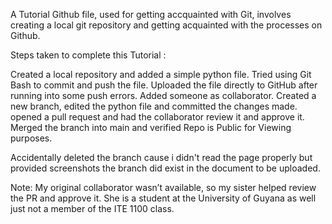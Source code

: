 A Tutorial Github file, used for getting accquainted with Git, involves creating a local git repository and getting acquainted with the processes on Github.

Steps taken to complete this Tutorial :

Created a local repository and added a simple python file.
Tried using Git Bash to commit and push the file.
Uploaded the file directly to GitHub after running into some push errors.
Added someone as collaborator.
Created a new branch, edited the python file and committed the changes made.
opened a pull request and had the collaborator review it and approve it.
Merged the branch into main and verified Repo is Public for Viewing purposes.

Accidentally deleted the branch cause i didn't read the page properly but provided screenshots the branch did exist in the document to be uploaded.

Note: My original collaborator wasn’t available, so my sister helped review the PR and approve it. She is a student at the University of Guyana as well just not a member of the ITE 1100 class.
